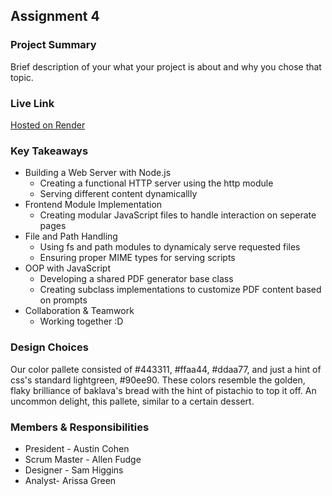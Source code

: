 ## Assignment 4

### Project Summary

Brief description of your what your project is about and why you chose that topic.

### Live Link

[Hosted on Render](https://baklava-n320.onrender.com/)

### Key Takeaways

- Building a Web Server with Node.js
  - Creating a functional HTTP server using the http module
  - Serving different content dynamicallly
- Frontend Module Implementation
  - Creating modular JavaScript files to handle interaction on seperate pages
- File and Path Handling
  - Using fs and path modules to dynamicaly serve requested files
  - Ensuring proper MIME types for serving scripts
- OOP with JavaScript
  - Developing a shared PDF generator base class
  - Creating subclass implementations to customize PDF content based on prompts
- Collaboration & Teamwork
  - Working together :D

### Design Choices

Our color pallete consisted of #443311, #ffaa44, #ddaa77, and just a hint of css's standard lightgreen, #90ee90. These colors resemble the golden, flaky brilliance of baklava's bread with the hint of pistachio to top it off. An uncommon delight, this pallete, similar to a certain dessert.

### Members & Responsibilities

- President - Austin Cohen
- Scrum Master - Allen Fudge
- Designer - Sam Higgins
- Analyst- Arissa Green
